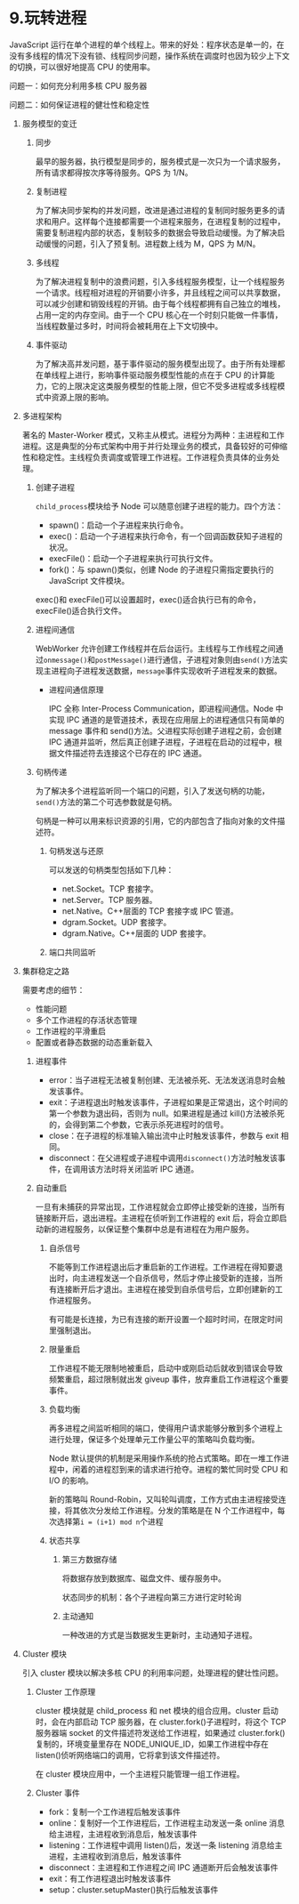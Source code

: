 # 9.玩转进程

JavaScript 运行在单个进程的单个线程上。带来的好处：程序状态是单一的，在没有多线程的情况下没有锁、线程同步问题，操作系统在调度时也因为较少上下文的切换，可以很好地提高 CPU 的使用率。

问题一：如何充分利用多核 CPU 服务器

问题二：如何保证进程的健壮性和稳定性

1. 服务模型的变迁

   1. 同步

      最早的服务器，执行模型是同步的，服务模式是一次只为一个请求服务，所有请求都得按次序等待服务。QPS 为 1/N。

   2. 复制进程

      为了解决同步架构的并发问题，改进是通过进程的复制同时服务更多的请求和用户。这样每个连接都需要一个进程来服务，在进程复制的过程中，需要复制进程内部的状态，复制较多的数据会导致启动缓慢。为了解决启动缓慢的问题，引入了预复制。进程数上线为 M，QPS 为 M/N。

   3. 多线程

      为了解决进程复制中的浪费问题，引入多线程服务模型，让一个线程服务一个请求。线程相对进程的开销要小许多，并且线程之间可以共享数据，可以减少创建和销毁线程的开销。由于每个线程都拥有自己独立的堆栈，占用一定的内存空间。由于一个 CPU 核心在一个时刻只能做一件事情，当线程数量过多时，时间将会被耗用在上下文切换中。

   4. 事件驱动

      为了解决高并发问题，基于事件驱动的服务模型出现了。由于所有处理都在单线程上进行，影响事件驱动服务模型性能的点在于 CPU 的计算能力，它的上限决定这类服务模型的性能上限，但它不受多进程或多线程模式中资源上限的影响。

2. 多进程架构

   著名的 Master-Worker 模式，又称主从模式。进程分为两种：主进程和工作进程。这是典型的分布式架构中用于并行处理业务的模式，具备较好的可伸缩性和稳定性。主线程负责调度或管理工作进程。工作进程负责具体的业务处理。

   1. 创建子进程

      `child_process`模块给予 Node 可以随意创建子进程的能力。四个方法：

      - spawn()：启动一个子进程来执行命令。
      - exec()：启动一个子进程来执行命令，有一个回调函数获知子进程的状况。
      - execFile()：启动一个子进程来执行可执行文件。
      - fork()：与 spawn()类似，创建 Node 的子进程只需指定要执行的 JavaScript 文件模块。

      exec()和 execFile()可以设置超时，exec()适合执行已有的命令，execFile()适合执行文件。

   2. 进程间通信

      WebWorker 允许创建工作线程并在后台运行。主线程与工作线程之间通过`onmessage()`和`postMessage()`进行通信，子进程对象则由`send()`方法实现主进程向子进程发送数据，`message`事件实现收听子进程发来的数据。

      - 进程间通信原理

        IPC 全称 Inter-Process Communication，即进程间通信。Node 中实现 IPC 通道的是管道技术，表现在应用层上的进程通信只有简单的 message 事件和 send()方法。父进程实际创建子进程之前，会创建 IPC 通道并监听，然后真正创建子进程，子进程在启动的过程中，根据文件描述符去连接这个已存在的 IPC 通道。

   3. 句柄传递

      为了解决多个进程监听同一个端口的问题，引入了发送句柄的功能，`send()`方法的第二个可选参数就是句柄。

      句柄是一种可以用来标识资源的引用，它的内部包含了指向对象的文件描述符。

      1. 句柄发送与还原

         可以发送的句柄类型包括如下几种：

         - net.Socket。TCP 套接字。
         - net.Server。TCP 服务器。
         - net.Native。C++层面的 TCP 套接字或 IPC 管道。
         - dgram.Socket。UDP 套接字。
         - dgram.Native。C++层面的 UDP 套接字。

      2. 端口共同监听

3. 集群稳定之路

   需要考虑的细节：

   - 性能问题
   - 多个工作进程的存活状态管理
   - 工作进程的平滑重启
   - 配置或者静态数据的动态重新载入

   1. 进程事件

      - error：当子进程无法被复制创建、无法被杀死、无法发送消息时会触发该事件。
      - exit：子进程退出时触发该事件，子进程如果是正常退出，这个时间的第一个参数为退出码，否则为 null。如果进程是通过 kill()方法被杀死的，会得到第二个参数，它表示杀死进程时的信号。
      - close：在子进程的标准输入输出流中止时触发该事件，参数与 exit 相同。
      - disconnect：在父进程或子进程中调用`disconnect()`方法时触发该事件，在调用该方法时将关闭监听 IPC 通道。

   2. 自动重启

      一旦有未捕获的异常出现，工作进程就会立即停止接受新的连接，当所有链接断开后，退出进程。主进程在侦听到工作进程的 exit 后，将会立即启动新的进程服务，以保证整个集群中总是有进程在为用户服务。

      1. 自杀信号

         不能等到工作进程退出后才重启新的工作进程。工作进程在得知要退出时，向主进程发送一个自杀信号，然后才停止接受新的连接，当所有连接断开后才退出。主进程在接受到自杀信号后，立即创建新的工作进程服务。

         有可能是长连接，为已有连接的断开设置一个超时时间，在限定时间里强制退出。

      2. 限量重启

         工作进程不能无限制地被重启，启动中或刚启动后就收到错误会导致频繁重启，超过限制就出发 giveup 事件，放弃重启工作进程这个重要事件。

      3. 负载均衡

         再多进程之间监听相同的端口，使得用户请求能够分散到多个进程上进行处理，保证多个处理单元工作量公平的策略叫负载均衡。

         Node 默认提供的机制是采用操作系统的抢占式策略。即在一堆工作进程中，闲着的进程怼到来的请求进行抢夺。进程的繁忙同时受 CPU 和 I/O 的影响。

         新的策略叫 Round-Robin，又叫轮叫调度，工作方式由主进程接受连接，将其依次分发给工作进程。分发的策略是在 N 个工作进程中，每次选择第`i = (i+1) mod n`个进程

      4. 状态共享

         1. 第三方数据存储

            将数据存放到数据库、磁盘文件、缓存服务中。

            状态同步的机制：各个子进程向第三方进行定时轮询

         2. 主动通知

            一种改进的方式是当数据发生更新时，主动通知子进程。

4. Cluster 模块

   引入 cluster 模块以解决多核 CPU 的利用率问题，处理进程的健壮性问题。

   1. Cluster 工作原理

      cluster 模块就是 child_process 和 net 模块的组合应用。cluster 启动时，会在内部启动 TCP 服务器，在 cluster.fork()子进程时，将这个 TCP 服务器端 socket 的文件描述符发送给工作进程，如果通过 cluster.fork()复制的，环境变量里存在 NODE_UNIQUE_ID，如果工作进程中存在 listen()侦听网络端口的调用，它将拿到该文件描述符。

      在 cluster 模块应用中，一个主进程只能管理一组工作进程。

   2. Cluster 事件

      - fork：复制一个工作进程后触发该事件
      - online：复制好一个工作进程后，工作进程主动发送一条 online 消息给主进程，主进程收到消息后，触发该事件
      - listening：工作进程中调用 listen()后，发送一条 listening 消息给主进程，主进程收到消息后，触发该事件
      - disconnect：主进程和工作进程之间 IPC 通道断开后会触发该事件
      - exit：有工作进程退出时触发该事件
      - setup：cluster.setupMaster()执行后触发该事件
